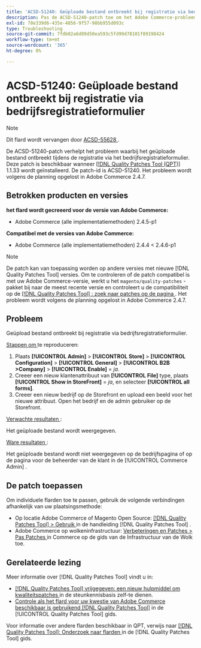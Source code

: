 ```yaml
---
title: 'ACSD-51240: Geüploade bestand ontbreekt bij registratie via bedrijfsregistratieformulier'
description: Pas de ACSD-51240-patch toe om het Adobe Commerce-probleem op te lossen waarbij het geüploade bestand ontbreekt tijdens de registratie via het bedrijfsregistratieformulier.
exl-id: 78e339d6-435e-4856-9f57-98bb955d093c
type: Troubleshooting
source-git-commit: 7fdb02a6d89d50ea593c5fd99d78101f89198424
workflow-type: tm+mt
source-wordcount: '365'
ht-degree: 0%

---
```


# ACSD-51240: Geüploade bestand ontbreekt bij registratie via bedrijfsregistratieformulier

>[!NOTE]
>
>Dit flard wordt vervangen door [ ACSD-55628 ](/help/tools/quality-patches-tool/patches-available-in-qpt/v1-1-42/acsd-55628-upload-file-company-registration-form-replace-file-customer-attribute-storefront.md).

De ACSD-51240-patch verhelpt het probleem waarbij het geüploade bestand ontbreekt tijdens de registratie via het bedrijfsregistratieformulier. Deze patch is beschikbaar wanneer [[!DNL Quality Patches Tool (QPT)] ](https://experienceleague.adobe.com/nl/docs/commerce-operations/tools/quality-patches-tool/quality-patches-tool-to-self-serve-quality-patches) 1.1.33 wordt geïnstalleerd. De patch-id is ACSD-51240. Het probleem wordt volgens de planning opgelost in Adobe Commerce 2.4.7.

## Betrokken producten en versies

**het flard wordt gecreeerd voor de versie van Adobe Commerce:**

* Adobe Commerce (alle implementatiemethoden) 2.4.5-p1

**Compatibel met de versies van Adobe Commerce:**

* Adobe Commerce (alle implementatiemethoden) 2.4.4 &lt; 2.4.6-p1

>[!NOTE]
>
>De patch kan van toepassing worden op andere versies met nieuwe [!DNL Quality Patches Tool] versies. Om te controleren of de patch compatibel is met uw Adobe Commerce-versie, werkt u het `magento/quality-patches` -pakket bij naar de meest recente versie en controleert u de compatibiliteit op de [[!DNL Quality Patches Tool] : zoek naar patches op de pagina ](<https://experienceleague.adobe.com/tools/commerce-quality-patches/index.html?lang=nl-NL>) . Het probleem wordt volgens de planning opgelost in Adobe Commerce 2.4.7.

## Probleem

Geüpload bestand ontbreekt bij registratie via bedrijfsregistratieformulier.

<u> Stappen om </u> te reproduceren:

1. Plaats **[!UICONTROL Admin]** > **[!UICONTROL Store]** > **[!UICONTROL Configuration]** > **[!UICONTROL General]** > **[!UICONTROL B2B >Company]** > **[!UICONTROL Enable]** = *ja*.
1. Creeer een nieuw klantenattribuut van **[!UICONTROL File]** type, plaats **[!UICONTROL Show in StoreFront]** = *ja*, en selecteer **[!UICONTROL all forms]**.
1. Creeer een nieuw bedrijf op de Storefront en upload een beeld voor het nieuwe attribuut.
Open het bedrijf en de admin gebruiker op de Storefront.

<u> Verwachte resultaten </u>:

Het geüploade bestand wordt weergegeven.

<u> Ware resultaten </u>:

Het geüploade bestand wordt niet weergegeven op de bedrijfspagina of op de pagina voor de beheerder van de klant in de [!UICONTROL Commerce Admin] .

## De patch toepassen

Om individuele flarden toe te passen, gebruik de volgende verbindingen afhankelijk van uw plaatsingsmethode:

* Op locatie Adobe Commerce of Magento Open Source: [[!DNL Quality Patches Tool] > Gebruik ](/help/tools/quality-patches-tool/usage.md) in de handleiding [!DNL Quality Patches Tool] .
* Adobe Commerce op wolkeninfrastructuur: [ Verbeteringen en Patches > Pas Patches ](https://experienceleague.adobe.com/docs/commerce-cloud-service/user-guide/develop/upgrade/apply-patches.html?lang=nl-NL) in Commerce op de gids van de Infrastructuur van de Wolk toe.

## Gerelateerde lezing

Meer informatie over [!DNL Quality Patches Tool] vindt u in:

* [[!DNL Quality Patches Tool]  vrijgegeven: een nieuw hulpmiddel om kwaliteitspatches ](https://experienceleague.adobe.com/nl/docs/commerce-operations/tools/quality-patches-tool/quality-patches-tool-to-self-serve-quality-patches) in de steunkennisbasis zelf-te dienen.
* [ Controle als het flard voor uw kwestie van Adobe Commerce beschikbaar is gebruikend  [!DNL Quality Patches Tool]](/help/tools/quality-patches-tool/patches-available-in-qpt/check-patch-for-magento-issue-with-magento-quality-patches.md) in de [!UICONTROL Quality Patches Tool] gids.


Voor informatie over andere flarden beschikbaar in QPT, verwijs naar [[!DNL Quality Patches Tool]: Onderzoek naar flarden ](https://experienceleague.adobe.com/tools/commerce-quality-patches/index.html?lang=nl-NL) in de [!DNL Quality Patches Tool] gids.
